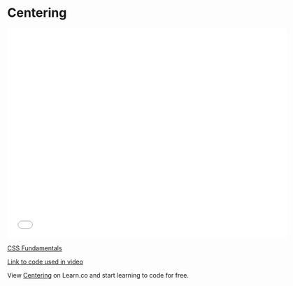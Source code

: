 # Centering

<iframe width="640" height="480" src="//www.youtube.com/embed/3Vl3s8OBi20?rel=0&modestbranding=1" frameborder="0" allowfullscreen></iframe><p><a href="https://www.youtube.com/watch?v=3Vl3s8OBi20">CSS Fundamentals</a></p>

[Link to code used in video][link]

<p data-visibility='hidden'>View <a href='https://learn.co/lessons/centering' title='Centering'>Centering</a> on Learn.co and start learning to code for free.</p>

[link]: https://jsfiddle.net/flatiron_school/VGue9
